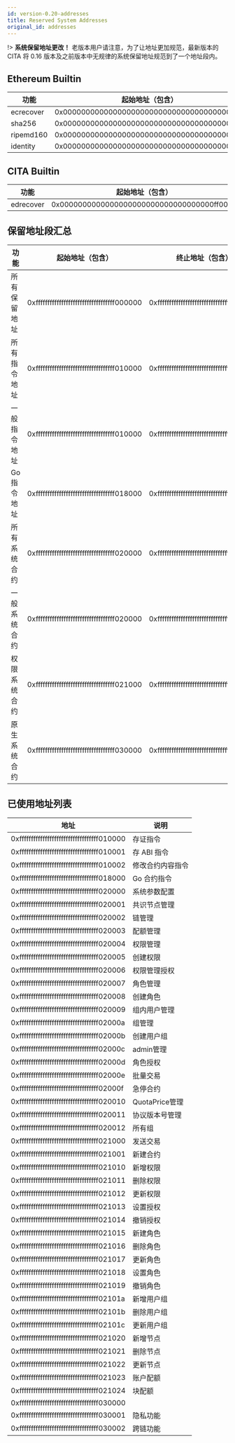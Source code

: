 ```yaml
---
id: version-0.20-addresses
title: Reserved System Addresses
original_id: addresses
---
```


!> **系统保留地址更改！**
老版本用户请注意，为了让地址更加规范，最新版本的 CITA 将 0.16 版本及之前版本中无规律的系统保留地址规范到了一个地址段内。

## Ethereum Builtin

| 功能        | 起始地址（包含）                           |
|------------|--------------------------------------------|
| ecrecover | 0x0000000000000000000000000000000000000001 |
| sha256 | 0x0000000000000000000000000000000000000002 |
| ripemd160 | 0x0000000000000000000000000000000000000003 |
| identity  | 0x0000000000000000000000000000000000000004 |

## CITA Builtin

| 功能        | 起始地址（包含）                           |
|------------|--------------------------------------------|
| edrecover | 0x0000000000000000000000000000000000ff0001 |

## 保留地址段汇总

| 功能         | 起始地址（包含）                           | 终止地址（包含）                           |
|--------------|--------------------------------------------|--------------------------------------------|
| 所有保留地址 | 0xffffffffffffffffffffffffffffffffff000000 | 0xffffffffffffffffffffffffffffffffffffffff |
| 所有指令地址 | 0xffffffffffffffffffffffffffffffffff010000 | 0xffffffffffffffffffffffffffffffffff01ffff |
| 一般指令地址 | 0xffffffffffffffffffffffffffffffffff010000 | 0xffffffffffffffffffffffffffffffffff0100ff |
| Go 指令地址  | 0xffffffffffffffffffffffffffffffffff018000 | 0xffffffffffffffffffffffffffffffffff018fff |
| 所有系统合约 | 0xffffffffffffffffffffffffffffffffff020000 | 0xffffffffffffffffffffffffffffffffff02ffff |
| 一般系统合约 | 0xffffffffffffffffffffffffffffffffff020000 | 0xffffffffffffffffffffffffffffffffff0200ff |
| 权限系统合约 | 0xffffffffffffffffffffffffffffffffff021000 | 0xffffffffffffffffffffffffffffffffff0210ff |
| 原生系统合约 | 0xffffffffffffffffffffffffffffffffff030000 | 0xffffffffffffffffffffffffffffffffff03ffff |

## 已使用地址列表

| 地址                                       | 说明                             |
|--------------------------------------------|----------------------------------|
| 0xffffffffffffffffffffffffffffffffff010000 | 存证指令                         |
| 0xffffffffffffffffffffffffffffffffff010001 | 存 ABI 指令                      |
| 0xffffffffffffffffffffffffffffffffff010002 | 修改合约内容指令                 |
| 0xffffffffffffffffffffffffffffffffff018000 | Go 合约指令                      |
| 0xffffffffffffffffffffffffffffffffff020000 | 系统参数配置                     |
| 0xffffffffffffffffffffffffffffffffff020001 | 共识节点管理                     |
| 0xffffffffffffffffffffffffffffffffff020002 | 链管理                           |
| 0xffffffffffffffffffffffffffffffffff020003 | 配额管理                         |
| 0xffffffffffffffffffffffffffffffffff020004 | 权限管理                         |
| 0xffffffffffffffffffffffffffffffffff020005 | 创建权限                         |
| 0xffffffffffffffffffffffffffffffffff020006 | 权限管理授权                     |
| 0xffffffffffffffffffffffffffffffffff020007 | 角色管理                         |
| 0xffffffffffffffffffffffffffffffffff020008 | 创建角色                         |
| 0xffffffffffffffffffffffffffffffffff020009 | 组内用户管理                     |
| 0xffffffffffffffffffffffffffffffffff02000a | 组管理                           |
| 0xffffffffffffffffffffffffffffffffff02000b | 创建用户组                       |
| 0xffffffffffffffffffffffffffffffffff02000c | admin管理                        |
| 0xffffffffffffffffffffffffffffffffff02000d | 角色授权                         |
| 0xffffffffffffffffffffffffffffffffff02000e | 批量交易                         |
| 0xffffffffffffffffffffffffffffffffff02000f | 急停合约                         |
| 0xffffffffffffffffffffffffffffffffff020010 | QuotaPrice管理                   |
| 0xffffffffffffffffffffffffffffffffff020011 | 协议版本号管理                   |
| 0xffffffffffffffffffffffffffffffffff020012 | 所有组                           |
| 0xffffffffffffffffffffffffffffffffff021000 | 发送交易                         |
| 0xffffffffffffffffffffffffffffffffff021001 | 新建合约                         |
| 0xffffffffffffffffffffffffffffffffff021010 | 新增权限                         |
| 0xffffffffffffffffffffffffffffffffff021011 | 删除权限                         |
| 0xffffffffffffffffffffffffffffffffff021012 | 更新权限                         |
| 0xffffffffffffffffffffffffffffffffff021013 | 设置授权                         |
| 0xffffffffffffffffffffffffffffffffff021014 | 撤销授权                         |
| 0xffffffffffffffffffffffffffffffffff021015 | 新建角色                         |
| 0xffffffffffffffffffffffffffffffffff021016 | 删除角色                         |
| 0xffffffffffffffffffffffffffffffffff021017 | 更新角色                         |
| 0xffffffffffffffffffffffffffffffffff021018 | 设置角色                         |
| 0xffffffffffffffffffffffffffffffffff021019 | 撤销角色                         |
| 0xffffffffffffffffffffffffffffffffff02101a | 新增用户组                       |
| 0xffffffffffffffffffffffffffffffffff02101b | 删除用户组                       |
| 0xffffffffffffffffffffffffffffffffff02101c | 更新用户组                       |
| 0xffffffffffffffffffffffffffffffffff021020 | 新增节点                         |
| 0xffffffffffffffffffffffffffffffffff021021 | 删除节点                         |
| 0xffffffffffffffffffffffffffffffffff021022 | 更新节点                         |
| 0xffffffffffffffffffffffffffffffffff021023 | 账户配额                         |
| 0xffffffffffffffffffffffffffffffffff021024 | 块配额                           |
| 0xffffffffffffffffffffffffffffffffff030000 |                                  |
| 0xffffffffffffffffffffffffffffffffff030001 | 隐私功能                         |
| 0xffffffffffffffffffffffffffffffffff030002 | 跨链功能                         |
